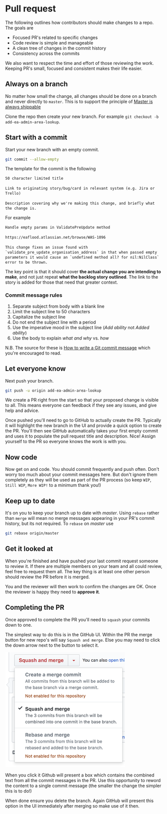 # Pull request

The following outlines how contributors should make changes to a repo. The goals are

- Focused PR's related to specific changes
- Code review is simple and manageable
- A clean tree of changes in the commit history
- Consistency across the commits

We also want to respect the time and effort of those reviewing the work. Keeping PR's small, focused and consistent makes their life easier.

## Always on a branch

No matter how small the change, all changes should be done on a branch and never directly to `master`. This is to support the principle of [Master is always shippable](../principles/master_is_always_shippable.md)

Clone the repo then create your new branch. For example `git checkout -b add-ea-admin-area-lookup`.

## Start with a commit

Start your new branch with an empty commit.

```bash
git commit --allow-empty
```

The template for the commit is the following

```text
50 character limited title

Link to originating story/bug/card in relevant system (e.g. Jira or Trello)

Description covering why we're making this change, and briefly what the change is.
```

For example

```text
Handle empty params in ValidatePreUpdate method

https://eaflood.atlassian.net/browse/WAS-1096

This change fixes an issue found with `validate_pre_update_organisation_address` in that when passed empty parameters it would cause an `undefined method all? for nil:NilClass` error to be thrown.
```

The key point is that it should cover **the actual change you are intending to make**, and not just repeat **what the backlog story outlined**. The link to the story is added for those that need that greater context.

### Commit message rules

1. Separate subject from body with a blank line
1. Limit the subject line to 50 characters
1. Capitalize the subject line
1. Do not end the subject line with a period
1. Use the imperative mood in the subject line (*Add ability* not *Added ability*)
1. Use the body to explain *what and why* vs. *how*

N.B. The source for these is [How to write a Git commit message](http://chris.beams.io/posts/git-commit/) which you're encouraged to read.

## Let everyone know

Next push your branch.

```bash
git push -u origin add-ea-admin-area-lookup
```

We create a PR right from the start so that your proposed change is visible to all. This means everyone can feedback if they see any issues, and give help and advice.

Once pushed you'll need to go to GitHub to actually create the PR. Typically it will highlight the new branch in the UI and provide a quick option to create the PR. You'll then see GitHub automatically takes your first empty commit and uses it to populate the pull request title and description. Nice! Assign yourself to the PR so everyone knows the work is with you.

## Now code

Now get on and code. You should commit frequently and push often. Don't worry too much about your commit messages here. But don't ignore them completely as they will be used as part of the PR process (so keep `WIP`, `Still WIP`, `More WIP!` to a minimum thank you!)

## Keep up to date

It's on you to keep your branch up to date with *master*. Using `rebase` rather than `merge` will mean no merge messages appearing in your PR's commit history, but its not required. To `rebase` on *master* use

```bash
git rebase origin/master
```

## Get it looked at

When you're finished and have pushed your last commit request someone to review it. If there are multiple members on your team and all could review, feel free to request them all. The key thing is at least one other person should review the PR before it is merged.

You and the reviewer will then work to confirm the changes are OK. Once the reviewer is happy they need to **approve it**.

## Completing the PR

Once approved to complete the PR you'll need to `squash` your commits down to one.

The simplest way to do this is in the GitHub UI. Within the PR the merge button for new repo's will say `Squash and merge`. Else you may need to click the down arrow next to the button to select it.

<img src="squash_and_merge.png" alt="Squash and merge" style="width: 384px;"/>

When you click it Github will present a box which contains the combined text from all the commit messages in the PR. Use this opportunity to reword the content to a single commit message (the smaller the change the simpler this is to do!)

When done ensure you delete the branch. Again GitHub will present this option in the UI immediately after merging so make use of it then.
